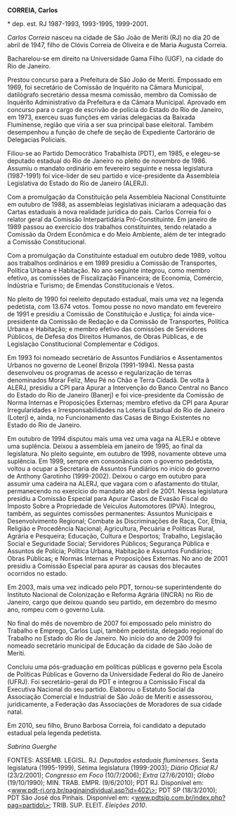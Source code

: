 **CORREIA, Carlos**

\* dep. est. RJ 1987-1993, 1993-1995, 1999-2001.

*Carlos Correia* nasceu na cidade de São João de Meriti (RJ) no dia 20
de abril de 1947, filho de Clóvis Correia de Oliveira e de Maria Augusta
Correia.

Bacharelou-se em direito na Universidade Gama Filho (UGF), na cidade do
Rio de Janeiro.

Prestou concurso para a Prefeitura de São João de Meriti. Empossado em
1969, foi secretário de Comissão de Inquérito na Câmara Municipal,
datilógrafo secretário dessa mesma comissão, membro da Comissão de
Inquérito Administrativo da Prefeitura e da Câmara Municipal. Aprovado
em concurso para o cargo de escrivão de polícia do Estado do Rio de
Janeiro, em 1973, exerceu suas funções em várias delegacias da Baixada
Fluminense, região que viria a ser sua principal base eleitoral. Também
desempenhou a função de chefe de seção de Expediente Cartorário de
Delegacias Policiais.

Filiou-se ao Partido Democrático Trabalhista (PDT), em 1985, e elegeu-se
deputado estadual do Rio de Janeiro no pleito de novembro de 1986.
Assumiu o mandato ordinário em fevereiro seguinte e nessa legislatura
(1987-1991) foi vice-líder de seu partido e vice-presidente da
Assembleia Legislativa do Estado do Rio de Janeiro (ALERJ).

Com a promulgação da Constituição pela Assembleia Nacional Constituinte
em outubro de 1988, as assembleias legislativas iniciaram a adequação
das Cartas estaduais à nova realidade jurídica do país. Carlos Correia
foi o relator geral da Comissão Interpartidária Pró-Constituinte. Em
janeiro de 1989 passou ao exercício dos trabalhos constituintes, tendo
relatado a Comissão da Ordem Econômica e do Meio Ambiente, além de ter
integrado a Comissão Constitucional.

Com a promulgação da Constituinte estadual em outubro dede 1989, voltou
aos trabalhos ordinários e em 1989 presidiu a Comissão de Transportes,
Política Urbana e Habitação. No ano seguinte integrou, como membro
efetivo, as comissões de Fiscalização Financeira; de Economia, Comércio,
Indústria e Turismo; de Emendas Constitucionais e Vetos.

No pleito de 1990 foi reeleito deputado estadual, mais uma vez na
legenda pedetista, com 13.674 votos. Tomou posse no novo mandato em
fevereiro de 1991 e presidiu a Comissão de Constituição e Justiça; foi
ainda vice-presidente da Comissão de Redação e da Comissão de
Transportes, Política Urbana e Habitação; e membro efetivo das comissões
de Servidores Públicos, de Defesa dos Direitos Humanos, de Obras
Públicas, e de Legislação Constitucional Complementar e Códigos.

Em 1993 foi nomeado secretário de Assuntos Fundiários e Assentamentos
Urbanos no governo de Leonel Brizola (1991-1994). Nessa pasta
desenvolveu os programas de acesso e regularização de terras denominados
Morar Feliz, Meu Pé no Chão e Terra Cidadã. De volta à ALERJ, presidiu a
CPI para Apurar a Intervenção do Banco Central no Banco do Estado do Rio
de Janeiro (Banerj) e foi vice-presidente da Comissão de Norma Internas
e Proposições Externas; membro efetivo da CPI para Apurar
Irregularidades e Irresponsabilidades na Loteria Estadual do Rio de
Janeiro (Loterj) e, ainda, no Funcionamento das Casas de Bingo
Existentes no Estado do Rio de Janeiro.

Em outubro de 1994 disputou mais uma vez uma vaga na ALERJ e obteve uma
suplência. Deixou a assembleia em janeiro de 1995, ao final da
legislatura. No pleito seguinte, em outubro de 1998, novamente obteve
uma suplência. Em 1999, sempre em consonância com o governo pedetista,
voltou a ocupar a Secretaria de Assuntos Fundiários no início do governo
de Anthony Garotinho (1999-2002). Deixou o cargo em outubro para assumir
uma cadeira na ALERJ, que vagara com o afastamento do titular,
permanecendo no exercício do mandato até abril de 2001. Nessa
legislatura presidiu a Comissão Especial para Apurar Casos de Evasão
Fiscal do Imposto Sobre a Propriedade de Veículos Automotores (IPVA).
Integrou, também, as seguintes comissões permanentes: Assuntos
Municipais e Desenvolvimento Regional; Combate às Discriminações de
Raça, Cor, Etnia, Religião e Procedência Nacional; Agricultura, Pecuária
e Políticas Rural, Agrária e Pesqueira; Educação, Cultura e Desportos;
Trabalho, Legislação Social e Seguridade Social; Servidores Públicos;
Segurança Pública e Assuntos de Polícia; Política Urbana, Habitação e
Assuntos Fundiários; Obras Públicas; e Normas Internas e Proposições
Externas. No ano de 2001 presidiu a Comissão Especial para apurar as
causas dos blecautes ocorridos no estado.

Em 2003, mais uma vez indicado pelo PDT, tornou-se superintendente do
Instituto Nacional de Colonização e Reforma Agrária (INCRA) no Rio de
Janeiro, cargo que deixou quando seu partido, em dezembro do mesmo ano,
rompeu com o governo Lula.

No final do mês de novembro de 2007 foi empossado pelo ministro do
Trabalho e Emprego, Carlos Lupi, também pedetista, delegado regional do
Trabalho no Estado do Rio de Janeiro. No início do ano de 2009 foi
nomeado secretário municipal de Educação da cidade de São João de
Meriti.

Concluiu uma pós-graduação em políticas públicas e governo pela Escola
de Políticas Públicas e Governo da Universidade Federal do Rio de
Janeiro (UFRJ). Foi secretário-geral do PDT e integrou a Comissão Fiscal
da Executiva Nacional do seu partido. Elaborou o Estatuto Social da
Associação Comercial e Industrial de São João de Meriti e assessorou,
juridicamente, a Federação das Associações de Moradores de sua cidade
natal.

Em 2010, seu filho, Bruno Barbosa Correia, foi candidato a deputado
estadual pela legenda pedetista.

*Sabrina Guerghe*

FONTES: ASSEMB. LEGISL. RJ. *Deputados estaduais fluminenses*. Sexta
legislatura (1995-1999), Sétima legislatura (1999-2003); *Diário Oficial
RJ* (23/2/2001); *Congresso em Foco* (10/7/2006); *Extra* (27/6/2010);
*Globo* (19/10/1990); MIN. TRAB. EMPR. (9/6/2010); PDT RJ. Disponível
em: \<www.pdt-rj.org.br/paginaindividual.asp?id=402\>; PDT SP
(18/3/2010); PDT São José dos Pinhais. Disponível em:
\<www.pdtsjp.com.br/index.php?pag=partido\>; TRIB. SUP. ELEIT. *Eleições
2010*.
